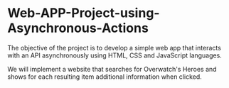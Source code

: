 # Web-APP-Project-using-Asynchronous-Actions

The objective of the project is to develop a simple web app that interacts with an API asynchronously using HTML, CSS and JavaScript languages.

We will implement a website that searches for Overwatch's Heroes and shows for each resulting item additional information when clicked.
